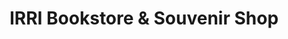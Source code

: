 ---
title: "IRRI Bookstore & Souvenir Shop"
url: /los-banos/irri-bookstore-and-souvenir-shop/
shop: books
---